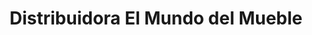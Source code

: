 ---
title: "Distribuidora El Mundo del Mueble"
url: /desamparados/distribuidora-el-mundo-del-mueble/
shop: Möbel
---